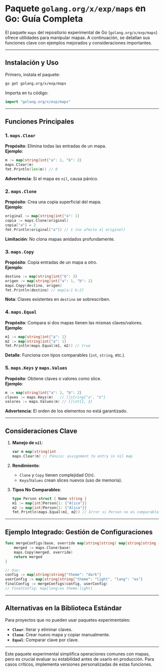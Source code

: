 # Paquete `golang.org/x/exp/maps` en Go: Guía Completa

El paquete `maps` del repositorio experimental de Go (`golang.org/x/exp/maps`) ofrece utilidades para manipular mapas. A continuación, se detallan sus funciones clave con ejemplos mejorados y consideraciones importantes.

---

## Instalación y Uso
Primero, instala el paquete:
```bash
go get golang.org/x/exp/maps
```
Importa en tu código:
```go
import "golang.org/x/exp/maps"
```

---

## Funciones Principales

### 1. **`maps.Clear`**
**Propósito**: Elimina todas las entradas de un mapa.  
**Ejemplo**:
```go
m := map[string]int{"a": 1, "b": 2}
maps.Clear(m)
fmt.Println(len(m)) // 0
```
**Advertencia**: Si el mapa es `nil`, causa pánico.

### 2. **`maps.Clone`**
**Propósito**: Crea una copia superficial del mapa.  
**Ejemplo**:
```go
original := map[string]int{"a": 1}
copia := maps.Clone(original)
copia["a"] = 2
fmt.Println(original["a"]) // 1 (no afecta al original)
```
**Limitación**: No clona mapas anidados profundamente.

### 3. **`maps.Copy`**
**Propósito**: Copia entradas de un mapa a otro.  
**Ejemplo**:
```go
destino := map[string]int{"b": 3}
origen := map[string]int{"a": 1, "b": 2}
maps.Copy(destino, origen)
fmt.Println(destino) // map[a:1 b:2]
```
**Nota**: Claves existentes en `destino` se sobrescriben.

### 4. **`maps.Equal`**
**Propósito**: Compara si dos mapas tienen las mismas claves/valores.  
**Ejemplo**:
```go
m1 := map[string]int{"a": 1}
m2 := map[string]int{"a": 1}
fmt.Println(maps.Equal(m1, m2)) // true
```
**Detalle**: Funciona con tipos comparables (`int`, `string`, etc.).

### 5. **`maps.Keys`** y **`maps.Values`**
**Propósito**: Obtiene claves o valores como slice.  
**Ejemplo**:
```go
m := map[string]int{"a": 1, "b": 2}
claves := maps.Keys(m)   // []string{"a", "b"}
valores := maps.Values(m) // []int{1, 2}
```
**Advertencia**: El orden de los elementos no está garantizado.

---

## Consideraciones Clave

1. **Manejo de `nil`**:
   ```go
   var m map[string]int
   maps.Clear(m) // Pánico: assignment to entry in nil map
   ```

2. **Rendimiento**:
   - `Clone` y `Copy` tienen complejidad O(n).
   - `Keys`/`Values` crean slices nuevos (uso de memoria).

3. **Tipos No Comparables**:
   ```go
   type Person struct { Name string }
   m1 := map[int]Person{1: {"Alice"}}
   m2 := map[int]Person{1: {"Alice"}}
   fmt.Println(maps.Equal(m1, m2)) // Error si Person no es comparable
   ```

---

## Ejemplo Integrado: Gestión de Configuraciones
```go
func mergeConfigs(base, override map[string]string) map[string]string {
    merged := maps.Clone(base)
    maps.Copy(merged, override)
    return merged
}

// Uso:
config := map[string]string{"theme": "dark"}
userConfig := map[string]string{"theme": "light", "lang": "es"}
finalConfig := mergeConfigs(config, userConfig)
// finalConfig: map[lang:es theme:light]
```

---

## Alternativas en la Biblioteca Estándar
Para proyectos que no pueden usar paquetes experimentales:
- **`Clear`**: Iterar y eliminar claves.
- **`Clone`**: Crear nuevo mapa y copiar manualmente.
- **`Equal`**: Comparar clave por clave.

---

Este paquete experimental simplifica operaciones comunes con mapas, pero es crucial evaluar su estabilidad antes de usarlo en producción. Para casos críticos, implementa versiones personalizadas de estas funciones.